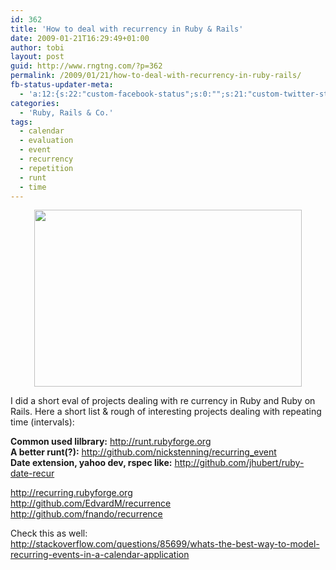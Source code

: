 ```yaml
---
id: 362
title: 'How to deal with recurrency in Ruby & Rails'
date: 2009-01-21T16:29:49+01:00
author: tobi
layout: post
guid: http://www.rngtng.com/?p=362
permalink: /2009/01/21/how-to-deal-with-recurrency-in-ruby-rails/
fb-status-updater-meta:
  - 'a:12:{s:22:"custom-facebook-status";s:0:"";s:21:"custom-twitter-status";s:0:"";s:21:"custom-myspace-status";s:0:"";s:19:"custom-myspace-mood";s:0:"";s:25:"fb-push-as-profile-status";s:0:"";s:23:"fb-push-as-profile-link";s:0:"";s:23:"fb-push-as-page1-status";s:0:"";s:21:"fb-push-as-page1-link";s:0:"";s:14:"fb-share-image";s:0:"";s:7:"tw-push";s:1:"1";s:7:"ms-push";s:0:"";s:4:"push";s:1:"1";}'
categories:
  - 'Ruby, Rails & Co.'
tags:
  - calendar
  - evaluation
  - event
  - recurrency
  - repetition
  - runt
  - time
---
```

<p style="text-align: center">
  <img class="aligncenter" src="http://www.time-management-central.net/image-files/time-management-clock.jpg" alt="" width="428" height="283" />
</p>

I did a short eval of projects dealing with re currency in Ruby and Ruby on Rails. Here a short list & rough of interesting projects dealing with repeating time (intervals):

**Common used lilbrary:** <http://runt.rubyforge.org>  
**A better runt(?):** <http://github.com/nickstenning/recurring_event>  
**Date extension, yahoo dev, rspec like:** <http://github.com/jhubert/ruby-date-recur>

<http://recurring.rubyforge.org>  
<http://github.com/EdvardM/recurrence>  
<http://github.com/fnando/recurrence>

Check this as well:  
<http://stackoverflow.com/questions/85699/whats-the-best-way-to-model-recurring-events-in-a-calendar-application>